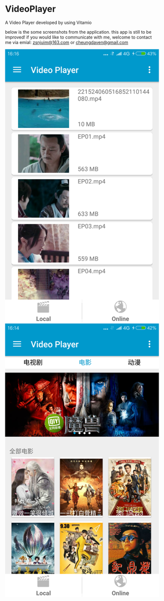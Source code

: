 # VideoPlayer
A Video Player developed by using Vitamio

below is the some screenshots from the application.
this app is still to be improved!
if you would like to communicate with me, welcome to contact me via emial: zsnjuim@163.com or cheungdaven@gmail.com

![image](https://github.com/cheungdaven/VideoPlayer/blob/master/screenshots/device-2016-10-12-161615.png)
![image](https://github.com/cheungdaven/VideoPlayer/blob/master/screenshots/device-2016-10-12-161504.png)

